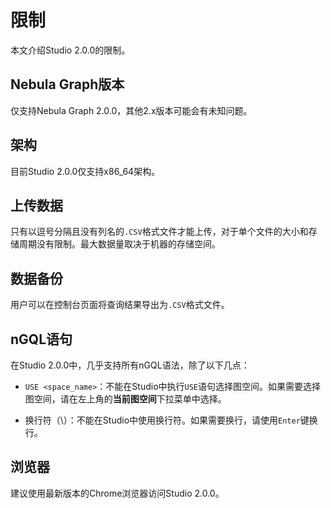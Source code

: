 # 限制

本文介绍Studio 2.0.0的限制。

## Nebula Graph版本

仅支持Nebula Graph 2.0.0，其他2.x版本可能会有未知问题。

<!--
如果使用Nebula Graph 1.x，请使用Studio 1.x。详情请参见[Studio v1.x User Guide](https://docs.nebula-graph.io/1.1/nebula-studio/about-studio/st-ug-what-is-graph-studio/)。
-->

## 架构

目前Studio 2.0.0仅支持x86_64架构。

## 上传数据

只有以逗号分隔且没有列名的`.CSV`格式文件才能上传，对于单个文件的大小和存储周期没有限制。最大数据量取决于机器的存储空间。

## 数据备份

用户可以在控制台页面将查询结果导出为`.CSV`格式文件。

## nGQL语句

在Studio 2.0.0中，几乎支持所有nGQL语法，除了以下几点：

- `USE <space_name>`：不能在Studio中执行`USE`语句选择图空间。如果需要选择图空间，请在左上角的**当前图空间**下拉菜单中选择。

- 换行符（\\）：不能在Studio中使用换行符。如果需要换行，请使用`Enter`键换行。

## 浏览器

建议使用最新版本的Chrome浏览器访问Studio 2.0.0。